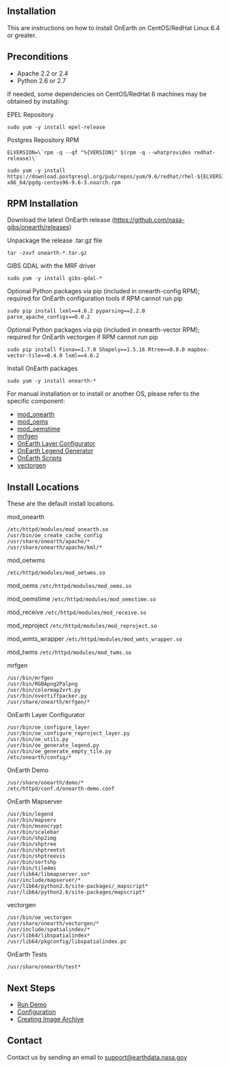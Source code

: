 ## Installation

This are instructions on how to install OnEarth on CentOS/RedHat Linux 6.4 or greater.

## Preconditions

* Apache 2.2 or 2.4
* Python 2.6 or 2.7

If needed, some dependencies on CentOS/RedHat 6 machines may be obtained by installing:

EPEL Repository

```
sudo yum -y install epel-release
```

Postgres Repository RPM

```
ELVERSION=\`rpm -q --qf "%{VERSION}" $(rpm -q --whatprovides redhat-release)\`

sudo yum -y install https://download.postgresql.org/pub/repos/yum/9.6/redhat/rhel-${ELVERSION}-x86_64/pgdg-centos96-9.6-3.noarch.rpm
```

## RPM Installation

Download the latest OnEarth release (https://github.com/nasa-gibs/onearth/releases)

Unpackage the release .tar.gz file

```
tar -zxvf onearth-*.tar.gz
```

GIBS GDAL with the MRF driver

```
sudo yum -y install gibs-gdal-*
```

Optional Python packages via pip (included in onearth-config RPM); required for OnEarth configuration tools if RPM cannot run pip

```
sudo pip install lxml==4.6.2 pyparsing==2.2.0 parse_apache_configs==0.0.2
```

Optional Python packages via pip (included in onearth-vector RPM); required for OnEarth vectorgen if RPM cannot run pip

```
sudo pip install Fiona==1.7.0 Shapely==1.5.16 Rtree==0.8.0 mapbox-vector-tile==0.4.0 lxml==4.6.2
```

Install OnEarth packages

```
sudo yum -y install onearth-*
```

For manual installation or to install or another OS, please refer to the specific component:

* [mod_onearth](../src/modules/mod_onearth/README.md)
* [mod_oems](../src/modules/mod_oems/README.md)
* [mod_oemstime](../src/modules/mod_oemstime/README.md)
* [mrfgen](../src/mrfgen/README.md)
* [OnEarth Layer Configurator](../src/layer_config/README.md)
* [OnEarth Legend Generator](../src/generate_legend/README.md)
* [OnEarth Scripts](../src/scripts/README.md)
* [vectorgen](../src/vectorgen/README.md)

## Install Locations

These are the default install locations.

mod_onearth
```
/etc/httpd/modules/mod_onearth.so
/usr/bin/oe_create_cache_config
/usr/share/onearth/apache/*
/usr/share/onearth/apache/kml/*
```

mod_oetwms
```
/etc/httpd/modules/mod_oetwms.so
```

mod_oems
``
/etc/httpd/modules/mod_oems.so
``

mod_oemstime
``
/etc/httpd/modules/mod_oemstime.so
``

mod_receive
``
/etc/httpd/modules/mod_receive.so
``

mod_reproject
``
/etc/httpd/modules/mod_reproject.so
``

mod_wmts_wrapper
``
/etc/httpd/modules/mod_wmts_wrapper.so
``

mod_twms
``
/etc/httpd/modules/mod_twms.so
``

mrfgen
```
/usr/bin/mrfgen
/usr/bin/RGBApng2Palpng
/usr/bin/colormap2vrt.py
/usr/bin/overtiffpacker.py
/usr/share/onearth/mrfgen/*
```

OnEarth Layer Configurator
```
/usr/bin/oe_configure_layer
/usr/bin/oe_configure_reproject_layer.py
/usr/bin/oe_utils.py
/usr/bin/oe_generate_legend.py
/usr/bin/oe_generate_empty_tile.py
/etc/onearth/config/*
```

OnEarth Demo
```
/usr/share/onearth/demo/*
/etc/httpd/conf.d/onearth-demo.conf
```

OnEarth Mapserver
```
/usr/bin/legend
/usr/bin/mapserv
/usr/bin/msencrypt
/usr/bin/scalebar
/usr/bin/shp2img
/usr/bin/shptree
/usr/bin/shptreetst
/usr/bin/shptreevis
/usr/bin/sortshp
/usr/bin/tile4ms
/usr/lib64/libmapserver.so*
/usr/include/mapserver/*
/usr/lib64/python2.6/site-packages/_mapscript*
/usr/lib64/python2.6/site-packages/mapscript*
```

vectorgen
```
/usr/bin/oe_vectorgen
/usr/share/onearth/vectorgen/*
/usr/include/spatialindex/*
/usr/lib64/libspatialindex*
/usr/lib64/pkgconfig/libspatialindex.pc
```

OnEarth Tests
```
/usr/share/onearth/test*
```

## Next Steps

* [Run Demo](../src/demo/README.md)
* [Configuration](configuration.md)
* [Creating Image Archive](archive.md)


## Contact

Contact us by sending an email to
[support@earthdata.nasa.gov](mailto:support@earthdata.nasa.gov)

